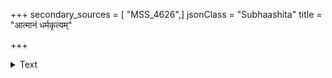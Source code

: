+++
secondary_sources = [ "MSS_4626",]
jsonClass = "Subhaashita"
title = "आत्मानं धर्मकृत्यम्"

+++

<details><summary>Text</summary>

आत्मानं धर्मकृत्यं च पुत्रदारांश्च पीडयन्।  
देवतातिथिभृत्यांश्च स कदर्य इति स्मृतः॥
</details>
